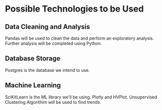 
# Possible Technologies to be Used


## Data Cleaning and Analysis
Pandas will be used to clean the data and perform an exploratory analysis. Further analysis will be completed using Python.

## Database Storage
Postgres is the database we intend to use.

## Machine Learning
SciKitLearn is the ML library we'll be using. Plotly and HVPlot.
Unsupervised Clustering Algorithim will be used to find trends.
